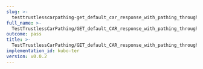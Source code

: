 ```yaml
---
slug: >-
  testtrustlesscarpathing-get_default_car_response_with_pathing_through_unixfs_directory_(accept_header)-header_etag
full_name: >-
  TestTrustlessCarPathing/GET_default_CAR_response_with_pathing_through_UnixFS_Directory_(Accept_Header)/Header_Etag
outcome: pass
title: >-
  TestTrustlessCarPathing/GET_default_CAR_response_with_pathing_through_UnixFS_Directory_(Accept_Header)/Header_Etag
implementation_id: kubo-ter
version: v0.0.2
---
```


